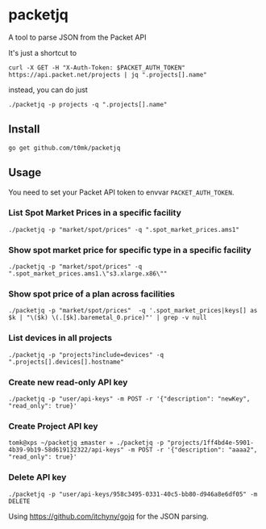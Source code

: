 # packetjq

A tool to parse JSON from the Packet API

It's just a shortcut to

```
curl -X GET -H "X-Auth-Token: $PACKET_AUTH_TOKEN" https://api.packet.net/projects | jq ".projects[].name"
```

instead, you can do just

```
./packetjq -p projects -q ".projects[].name"
```

## Install

```
go get github.com/t0mk/packetjq
```

## Usage

You need to set your Packet API token to envvar `PACKET_AUTH_TOKEN`.

### List Spot Market Prices in a specific facility

```
./packetjq -p "market/spot/prices" -q ".spot_market_prices.ams1"
```

### Show spot market price for specific type in a specific facility

```
./packetjq -p "market/spot/prices" -q ".spot_market_prices.ams1.\"s3.xlarge.x86\""
```

### Show spot price of a plan across facilities

```
./packetjq -p "market/spot/prices"  -q '.spot_market_prices|keys[] as $k | "\($k) \(.[$k].baremetal_0.price)"' | grep -v null
```

 
### List devices in all projects

```
./packetjq -p "projects?include=devices" -q ".projects[].devices[].hostname"
```

### Create new read-only API key

```
./packetjq -p "user/api-keys" -m POST -r '{"description": "newKey", "read_only": true}'
```

### Create Project API key

```
tomk@xps ~/packetjq ±master » ./packetjq -p "projects/1ff4bd4e-5901-4b39-9b19-58d619132322/api-keys" -m POST -r '{"description": "aaaa2", "read_only": true}'
```

### Delete API key

```
./packetjq -p "user/api-keys/958c3495-0331-40c5-bb80-d946a8e6df05" -m DELETE
```

Using https://github.com/itchyny/gojq for the JSON parsing.

